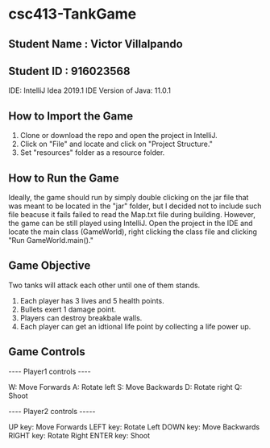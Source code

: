 # csc413-TankGame

## Student Name : Victor Villalpando
## Student ID : 916023568

IDE: IntelliJ Idea 2019.1 IDE
Version of Java: 11.0.1

## How to Import the Game
1. Clone or download the repo and open the project in IntelliJ.
2. Click on "File" and locate and click on "Project Structure."
3. Set "resources" folder as a resource folder.

## How to Run the Game 
Ideally, the game should run by simply double clicking on the jar file that was meant to be located in the "jar" folder, but I decided not to include such file beacuse it fails failed to read the Map.txt file during building. However, the game can be still played using IntelliJ. Open the project in the IDE and locate the main class (GameWorld), right clicking the class file and clicking "Run GameWorld.main()."

## Game Objective
Two tanks will attack each other until one of them stands.
1. Each player has 3 lives and 5 health points.
2. Bullets exert 1 damage point.
3. Players can destroy breakbale walls.
4. Each player can get an idtional life point by collecting a life power up.

## Game Controls
---- Player1 controls ----

W: Move Forwards
A: Rotate left
S: Move Backwards
D: Rotate right
Q: Shoot

---- Player2 controls -----

UP key: Move Forwards
LEFT key: Rotate Left
DOWN key: Move Backwards
RIGHT key: Rotate Right
ENTER key: Shoot
